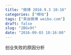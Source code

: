 ```yaml
---
title: "微博 2016.9.3 10:16"
categories: ["嘀咕"]
tags: ["来自微博 weibo.com"]
draft: false
slug: "2BGv9t"
date: "2016-09-03 10:16:00"
---
```


<p>创业失败的原因分析 ​​​​</p>
